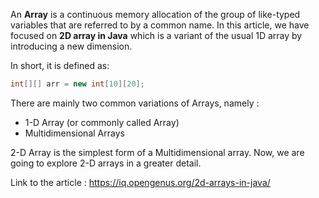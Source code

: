 An **Array** is a continuous memory allocation of the group of like-typed variables that are referred to by a common name. In this article, we have focused on **2D array in Java** which is a variant of the usual 1D array by introducing a new dimension.

In short, it is defined as:

```java
int[][] arr = new int[10][20];
```



There are mainly two common variations of Arrays, namely :

- 1-D Array (or commonly called Array)
- Multidimensional Arrays

2-D Array is the simplest form of a Multidimensional array. Now, we are going to explore 2-D arrays in a greater detail.



Link to the article : https://iq.opengenus.org/2d-arrays-in-java/

